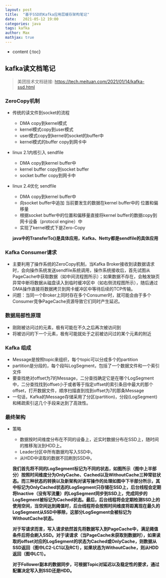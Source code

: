 ```yaml
---
layout: post
title:  "基于SSD的Kafka应用层缓存架构笔记"
date:   2021-05-12 19:00
categories: java
tags: kafka
author: Max
mathjax: true
---
```

* content
{:toc}

## kafka读文档笔记
> 美团技术文档链接: https://tech.meituan.com/2021/01/14/kafka-ssd.html 

### ZeroCopy机制

- 传统的读文件到socket的流程
    - DMA copy到kernel模式
    - kernel模式copy到user模式
    - user模式copy到kernel的socket的buffer中
    - kernel模式的buffer copy到网卡中

- linux 2.1内核引入 sendfile
    - DMA copy到kernel buffer中
    - kernel buffer copy到socket buffer
    - socket buffer copy到网卡中
- linux 2.4优化 sendfile
    - DMA copy到kernel buffer中
    - 向socket buffer中追加 当前要发生的数据在kernel buffer中的 位置和偏移量
    - 根据socket buffer中的位置和偏移量直接将kernel buffer的数据copy到网卡设备（protocol engine）中   
    - 实现了kernel模式下是Zero-Copy

    **java中的TransferTo()是具体应用，Kafka、Netty都是sendfile的具体应用** 

### Kafka Consumer请求
- 主要利用了操作系统的ZeroCopy机制，当Kafka Broker接收到读数据请求时，会向操作系统发送sendfile系统调用，操作系统接收后，首先试图从PageCache中获取数据（如中间流程图所示）；如果数据不存在，会触发缺页异常中断将数据从磁盘读入到临时缓冲区中（如右侧流程图所示），随后通过DMA操作直接将数据拷贝到网卡缓冲区中等待后续的TCP传输。
- 问题：当同一个Broker上同时存在多个Consumer时，就可能会由于多个Consumer竞争PageCache资源导致它们同时产生延迟。

### 数据局部性原理
- 刚刚被访问过的元素，极有可能在不久之后再次被访问到
- 将被访问的下一个元素，极有可能就处于之前被访问过的某个元素的附近

### Kafka 组成
- Message是按照topic来组织，每个topic可以分成多个的partition
- partition是分段的，每个段叫LogSegment，包括了一个数据文件和一个索引文件
- 要查找绝对offset为7的Message，二分查找确定它是在哪个LogSegment中，二分查找找到offset小于或者等于指定offset的索引条目中最大的那个offset，打开数据文件，顺序扫描直到找到offset为7的那条Message
- 一句话，Kafka的Message存储采用了分区(partition)，分段(LogSegment)和稀疏索引这几个手段来达到了高效性。

### 最终架构
- 策略
    - 数据按时间维度分布在不同的设备上，近实时数据分布在SSD上，随时间的推移淘汰到HDD上。
    - Leader分区中所有数据均写入SSD中。
    - 从HDD中读取的数据不回刷到SSD中。
 
    **我们首先将不同的LogSegment标记为不同的状态，如图所示（图中上半部分）按照时间维度分为OnlyCache、Cached以及WithoutCache三种常驻状态。而三种状态的转换以及新架构对读写操作的处理如图中下半部分所示，其中标记为OnlyCached状态的LogSegment只存储在SSD上，后台线程会定期将Inactive（没有写流量）的LogSegment同步到SSD上，完成同步的LogSegment被标记为Cached状态。最后，后台线程将会定期检测SSD上的使用空间，当空间达到阈值时，后台线程将会按照时间维度将距离现在最久的LogSegment从SSD中移除，这部分LogSegment会被标记为WithoutCache状态。**

    **对于写请求而言，写入请求依然首先将数据写入到PageCache中，满足阈值条件后将会刷入SSD。对于读请求（当PageCache未获取到数据时），如果读取的offset对应的LogSegment的状态为Cached或OnlyCache，则数据从SSD返回（图中LC2-LC1以及RC1），如果状态为WithoutCache，则从HDD返回（图中LC1）。**

    **对于Follower副本的数据同步，可根据Topic对延迟以及稳定性的要求，通过配置决定写入到SSD还是HDD。**